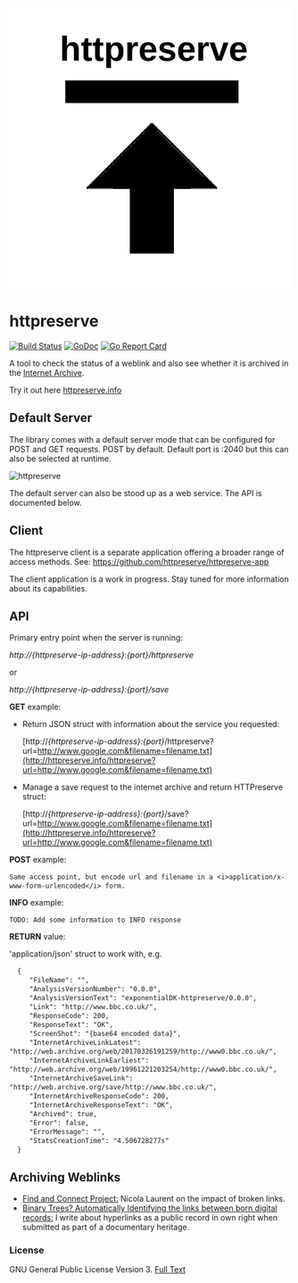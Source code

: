 <div>
<p align="center">
<img id="logo" src="https://github.com/httpreserve/httpreserve/raw/master/src/images/httpreserve-logo.png" alt="httpreserve"/>
</p>
</div>

# httpreserve
[![Build Status](https://travis-ci.org/httpreserve/httpreserve.svg?branch=master)](https://travis-ci.org/httpreserve/httpreserve)
[![GoDoc](https://godoc.org/github.com/httpreserve/httpreserve?status.svg)](https://godoc.org/github.com/httpreserve/httpreserve)
[![Go Report Card](https://goreportcard.com/badge/github.com/httpreserve/httpreserve)](https://goreportcard.com/report/github.com/httpreserve/httpreserve)

A tool to check the status of a weblink and also see whether it is archived
in the [Internet Archive](https://archive.org/). 

Try it out here [httpreserve.info](http://httpreserve.info)

## Default Server

The library comes with a default server mode that can be configured for
POST and GET requests. POST by default. Default port is :2040 but this can
also be selected at runtime.

<img id="logo" src="https://github.com/httpreserve/httpreserve/raw/master/src/images/defaultserver.png" alt="httpreserve"/>

The default server can also be stood up as a web service. The API is
documented below. 

## Client

The httpreserve client is a separate application offering a broader range of
access methods. See: https://github.com/httpreserve/httpreserve-app

The client application is a work in progress. Stay tuned for more
information about its capabilities. 

## API

Primary entry point when the server is running:

*http://{httpreserve-ip-address}:{port}/httpreserve*

or 

*http://{httpreserve-ip-address}:{port}/save*

**GET** example:

* Return JSON struct with information about the service you requested:

    [http://<i>{httpreserve-ip-address}:{port}</i>/httpreserve?url=http://www.google.com&filename=filename.txt](http://httpreserve.info/httpreserve?url=http://www.google.com&filename=filename.txt)

* Manage a save request to the internet archive and return HTTPreserve struct:

    [http://<i>{httpreserve-ip-address}:{port}</i>/save?url=http://www.google.com&filename=filename.txt](http://httpreserve.info/httpreserve?url=http://www.google.com&filename=filename.txt)

**POST** example:

    Same access point, but encode url and filename in a <i>application/x-www-form-urlencoded</i> form.

**INFO** example: 

    TODO: Add some information to INFO response

**RETURN** value:

'application/json' struct to work with, e.g. 

      {
         "FileName": "",
         "AnalysisVersionNumber": "0.0.0",
         "AnalysisVersionText": "exponentialDK-httpreserve/0.0.0",
         "Link": "http://www.bbc.co.uk/",
         "ResponseCode": 200,
         "ResponseText": "OK",
         "ScreenShot": "{base64 encoded data}",
         "InternetArchiveLinkLatest": "http://web.archive.org/web/20170326191259/http://www0.bbc.co.uk/",
         "InternetArchiveLinkEarliest": "http://web.archive.org/web/19961221203254/http://www0.bbc.co.uk/",
         "InternetArchiveSaveLink": "http://web.archive.org/save/http://www.bbc.co.uk/",
         "InternetArchiveResponseCode": 200,
         "InternetArchiveResponseText": "OK",
         "Archived": true,
         "Error": false,
         "ErrorMessage": "",
         "StatsCreationTime": "4.506728277s"
      }

## Archiving Weblinks

* [Find and Connect Project:](http://www.findandconnectwrblog.info/2016/11/broken-links-broken-trust/) Nicola Laurent on the impact of broken links.
* [Binary Trees? Automatically Identifying the links between born digital records:](https://www.youtube.com/watch?v=Ked9GRmKlRw) I write about hyperlinks as a public record in own right when submitted as part of a documentary heritage.

### License

GNU General Public License Version 3. [Full Text](LICENSE)
